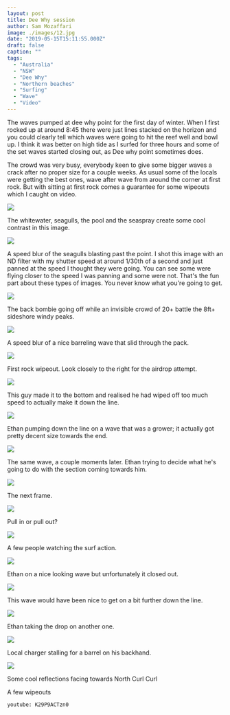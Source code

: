 ```yaml
---
layout: post
title: Dee Why session
author: Sam Mozaffari
image: ./images/12.jpg
date: "2019-05-15T15:11:55.000Z"
draft: false
caption: ""
tags: 
  - "Australia"
  - "NSW"
  - "Dee Why"
  - "Northern beaches"
  - "Surfing"
  - "Wave"
  - "Video"
---
```



The waves pumped at dee why point for the first day of winter. When I first rocked up at around 8:45 there were just lines stacked on the horizon and you could clearly tell which waves were going to hit the reef well and bowl up. I think it was better on high tide as I surfed for three hours and some of the set waves started closing out, as Dee why point sometimes does.

The crowd was very busy, everybody keen to give some bigger waves a crack after no proper size for a couple weeks. As usual some of the locals were getting the best ones, wave after wave from around the corner at first rock. But with sitting at first rock comes a guarantee for some wipeouts which I caught on video.

![](./images/1.jpg)

The whitewater, seagulls, the pool and the seaspray create some cool contrast in this image.

![](./images/2.jpg)

A speed blur of the seagulls blasting past the point. I shot this image with an ND filter with my shutter speed at around 1/30th of a second and just panned at the speed I thought they were going. You can see some were flying closer to the speed I was panning and some were not. That's the fun part about these types of images. You never know what you're going to get.

![](./images/3.jpg)

The back bombie going off while an invisible crowd of 20+ battle the 8ft+ sideshore windy peaks.

![](./images/4.jpg)

A speed blur of a nice barreling wave that slid through the pack.

![](./images/5.jpg)

First rock wipeout. Look closely to the right for the airdrop attempt.

![](./images/6.jpg)

This guy made it to the bottom and realised he had wiped off too much speed to actually make it down the line.

![](./images/7.jpg)

Ethan pumping down the line on a wave that was a grower; it actually got pretty decent size towards the end.

![](./images/8.jpg)

The same wave, a couple moments later. Ethan trying to decide what he's going to do with the section coming towards him.

![](./images/9.jpg)

The next frame.

![](./images/10.jpg)

Pull in or pull out?

![](./images/11.jpg)

A few people watching the surf action.

![](./images/12.jpg)

Ethan on a nice looking wave but unfortunately it closed out.

![](./images/13.jpg)

This wave would have been nice to get on a bit further down the line.

![](./images/14.jpg)

Ethan taking the drop on another one.

![](./images/16.jpg)

Local charger stalling for a barrel on his backhand.

![](./images/17.jpg)

Some cool reflections facing towards North Curl Curl

A few wipeouts

`youtube: K29P9ACTzn0`